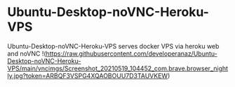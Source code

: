# Ubuntu-Desktop-noVNC-Heroku-VPS
Ubuntu-Desktop-noVNC-Heroku-VPS serves docker VPS via heroku web and noVNC
!(https://raw.githubusercontent.com/developeranaz/Ubuntu-Desktop-noVNC-Heroku-VPS/main/vncimgs/Screenshot_20210519_104452_com.brave.browser_nightly.jpg?token=ARBQF3VSPG4XQAOBOUU7D3TAUVKEW)
